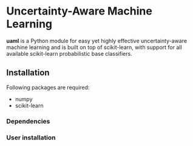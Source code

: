 # Uncertainty-Aware Machine Learning

**uaml** is a Python module for easy yet highly effective uncertainty-aware machine learning and is built on top of scikit-learn, with support for all available scikit-learn probabilistic base classifiers.

## Installation 

Following packages are required:

* numpy 
* scikit-learn

### Dependencies 

### User installation
